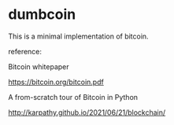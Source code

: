 # dumbcoin

This is a minimal implementation of bitcoin.

reference:

Bitcoin whitepaper

https://bitcoin.org/bitcoin.pdf

A from-scratch tour of Bitcoin in Python

http://karpathy.github.io/2021/06/21/blockchain/


